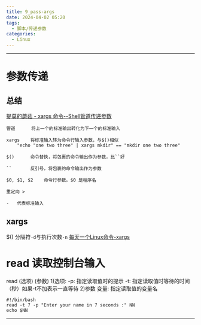 ```yaml
---
title: 9_pass-args
date: 2024-04-02 05:20
tags:
  - 脚本/传递参数
categories:
  - Linux
---
```


---

# 参数传递
## 总结
[提莫的蘑菇 - xargs 命令--Shell管道传递参数](https://zhuanlan.zhihu.com/p/157758410)
```shell
管道      将上一个的标准输出转化为下一个的标准输入

xargs    将标准输入转为命令行输入参数，与$()相似
    "echo "one two three" | xargs mkdir" == "mkdir one two three"

$()      命令替换，将包裹的命令输出作为参数，比``好

``       反引号，将包裹的命令输出作为参数

$0, $1, $2    命令行参数。$0 是程序名

重定向 >

-	代表标准输入
```
## xargs
$()
分隔符`-d`与执行次数`-n`
[每天一个Linux命令-xargs](https://www.bilibili.com/video/BV1q8411R7tw/?spm_id_from=333.880.my_history.page.click&vd_source=4f8ddad44fd904574089cafb91e9e009)



# read 读取控制台输入
read (选项) (参数)
1)选项:
-p: 指定读取值时的提示
-t: 指定读取值时等待的时间（秒）如果-t不加表示一直等待
2)参数
变量: 指定读取值的变量名
```shell
#!/bin/bash
read -t 7 -p "Enter your name in 7 seconds :" NN
echo $NN
```



---
